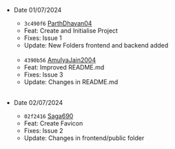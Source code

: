 - Date 01/07/2024
  
  - `3c490f6` [ParthDhavan04](https://github.com/ParthDhavan04)
  - Feat: Create and Initialise Project
  - Fixes: Issue 1
  - Update: New Folders frontend and backend added
  <br>
  
  - `4390b56` [AmulyaJain2004](https://github.com/AmulyaJain2004)
  - Feat: Improved README.md
  - Fixes: Issue 3
  - Update: Changes in README.md
    <br> <br>

 - Date 02/07/2024
  
    - `02f2416` [Saga690](https://github.com/Saga690)
    - Feat: Create Favicon
    - Fixes: Issue 2
    - Update: Changes in frontend/public folder
    <br>
  
  
